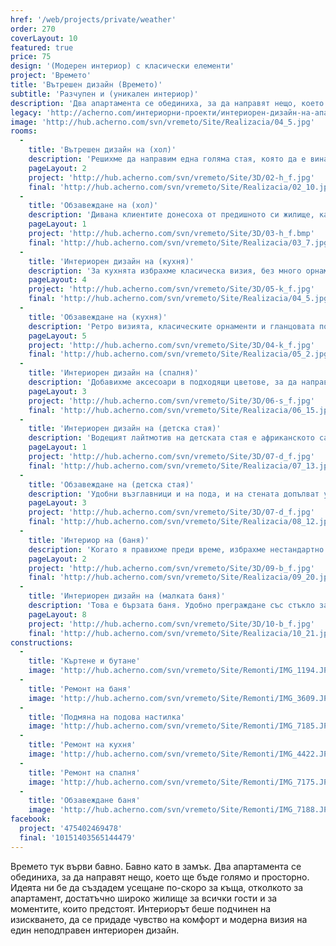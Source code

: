 ```yaml
---
href: '/web/projects/private/weather'
order: 270
coverLayout: 10
featured: true
price: 75
design: '(Модерен интериор) с класически елементи'
project: 'Времето'
title: 'Вътрешен дизайн (Времето)'
subtitle: 'Разчупен и (уникален интериор)'
description: 'Два апартамента се обединиха, за да направят нещо, което ще бъде голямо и просторно. Идеята ни бе да създадем усещане по-скоро за къща, отколкото за апартамент, достатъчно широко жилище за всички гости и за моментите, които предстоят.'
legacy: 'http://acherno.com/интериорни-проекти/интериорен-дизайн-на-апартаменти/времето/вътрешен-дизайн.html'
image: 'http://hub.acherno.com/svn/vremeto/Site/Realizacia/04_5.jpg'
rooms:
  -
    title: 'Вътрешен дизайн на (хол)'
    description: 'Решихме да направим една голяма стая, която да е винаги пълна със смях и усмивки. Всекидневната е с гледка към Витоша и дава спокойствието, което само планинският рай може да осигури. Външната част от стената е почти цялата в прозорци, правейки стаята топла и уютна, с много слънчеви лъчи дори когато времето навън напомня, че скоро ще идва Дядо Коледа.'
    pageLayout: 2
    project: 'http://hub.acherno.com/svn/vremeto/Site/3D/02-h_f.jpg'
    final: 'http://hub.acherno.com/svn/vremeto/Site/Realizacia/02_10.jpg'
  -
    title: 'Обзавеждане на (хол)'
    description: 'Дивана клиентите донесоха от предишното си жилище, като му намерихме нова и подходяща тапицерия. Удобен и мек, той бързо събра голям брой почитатели още при първото посещение на гости в новото жилище.'
    pageLayout: 1
    project: 'http://hub.acherno.com/svn/vremeto/Site/3D/03-h_f.bmp'
    final: 'http://hub.acherno.com/svn/vremeto/Site/Realizacia/03_7.jpg'
  -
    title: 'Интериорен дизайн на (кухня)'
    description: 'За кухнята избрахме класическа визия, без много орнаменти, но с достатъчна функционалност за приготвянето на всяка вкусна вечеря. Гредите в тавана са изчистени, но масивната маса и ретро лампите направиха прехода към класическата кухня.'
    pageLayout: 4
    project: 'http://hub.acherno.com/svn/vremeto/Site/3D/05-k_f.jpg'
    final: 'http://hub.acherno.com/svn/vremeto/Site/Realizacia/04_5.jpg'
  -
    title: 'Обзавеждане на (кухня)'
    description: 'Ретро визията, класическите орнаменти и гланцовата повърхност се превърнаха в отличителното свойство на кухнята. Витрините с осветление, отворените полици за порцелановите чаши и многото работни плотове подсилват чувството, че в кухнята може да се приготви истинска магия.'
    pageLayout: 5
    project: 'http://hub.acherno.com/svn/vremeto/Site/3D/04-k_f.jpg'
    final: 'http://hub.acherno.com/svn/vremeto/Site/Realizacia/05_2.jpg'
  -
    title: 'Интериорен дизайн на (спалня)'
    description: 'Добавихме аксесоари в подходящи цветове, за да направим весела и уютна спалня, в която да можеш да се насладиш на почивката си. Създадохме приятна атмосфера с красив тапет в ярки нюанси и цветно перде, които да придават свежест на цялата стая.'
    pageLayout: 3
    project: 'http://hub.acherno.com/svn/vremeto/Site/3D/06-s_f.jpg'
    final: 'http://hub.acherno.com/svn/vremeto/Site/Realizacia/06_15.jpg'
  -
    title: 'Интериорен дизайн на (детска стая)'
    description: 'Водещият лайтмотив на детската стая е африканското сафари заедно с всички чудни животни, маски и орнаменти. Топлите цветове на пясъка, наситеното кафяво и декорациите по стените оформят визията на стая, която съчетава в себе си загадъчност и уют.'
    pageLayout: 1
    project: 'http://hub.acherno.com/svn/vremeto/Site/3D/07-d_f.jpg'
    final: 'http://hub.acherno.com/svn/vremeto/Site/Realizacia/07_13.jpg'
  -
    title: 'Обзавеждане на (детска стая)'
    description: 'Удобни възглавници и на пода, и на стената допълват усещането, че си попаднал на непознато място. Средно високите легла дават функционалността, от която всеки малчуган се нуждае, за да има къде да слага своите играчки, книгите с развлекателни истории или някоя дреха.'
    pageLayout: 3
    project: 'http://hub.acherno.com/svn/vremeto/Site/3D/07-d_f.jpg'
    final: 'http://hub.acherno.com/svn/vremeto/Site/Realizacia/08_12.jpg'
  -
    title: 'Интериор на (баня)'
    description: 'Когато я правихме преди време, избрахме нестандартно решение за баня с изцяло дървесна визия на плочките. Получи се уютно и приятно помещение с топлата визия на дърво, но също така практично, с напълно функционално оборудване. Профилът по тавана на банята ѝ придава онзи леко ретро елемент, характерен за целия апартамент. Над ваната има удобни ниши с осветление, в които да се държат козметика и други принадлежности за къпане. Тоалетната е визуално отделена в ниша, така че да не се набива на очи.'
    pageLayout: 2
    project: 'http://hub.acherno.com/svn/vremeto/Site/3D/09-b_f.jpg'
    final: 'http://hub.acherno.com/svn/vremeto/Site/Realizacia/09_20.jpg'
  -
    title: 'Интериорен дизайн на (малката баня)'
    description: 'Това е бързата баня. Удобно преграждане със стъкло за бърз душ. Ъглова мивка поради неголямото пространство, но с удобен ъглов горен шкаф, за да може да се огледаш добре от всички страни. '
    pageLayout: 8
    project: 'http://hub.acherno.com/svn/vremeto/Site/3D/10-b_f.jpg'
    final: 'http://hub.acherno.com/svn/vremeto/Site/Realizacia/10_21.jpg'
constructions:
  - 
    title: 'Къртене и бутане'
    image: 'http://hub.acherno.com/svn/vremeto/Site/Remonti/IMG_1194.JPG'
  - 
    title: 'Ремонт на баня'
    image: 'http://hub.acherno.com/svn/vremeto/Site/Remonti/IMG_3609.JPG'
  - 
    title: 'Подмяна на подова настилка'
    image: 'http://hub.acherno.com/svn/vremeto/Site/Remonti/IMG_7185.JPG'
  - 
    title: 'Ремонт на кухня'
    image: 'http://hub.acherno.com/svn/vremeto/Site/Remonti/IMG_4422.JPG'
  - 
    title: 'Ремонт на спалня'
    image: 'http://hub.acherno.com/svn/vremeto/Site/Remonti/IMG_7175.JPG'
  - 
    title: 'Обзавеждане баня'
    image: 'http://hub.acherno.com/svn/vremeto/Site/Remonti/IMG_7188.JPG'
facebook:
  project: '475402469478'
  final: '10151403565144479'
---
```

Времето тук върви бавно. Бавно като в замък. Два апартамента се обединиха, за да направят нещо, което ще бъде голямо и просторно. Идеята ни бе да създадем усещане по-скоро за къща, отколкото за апартамент, достатъчно широко жилище за всички гости и за моментите, които предстоят.  Интериорът беше подчинен на изискването, да се придаде чувство на комфорт и модерна визия на един неподправен интериорен дизайн.
